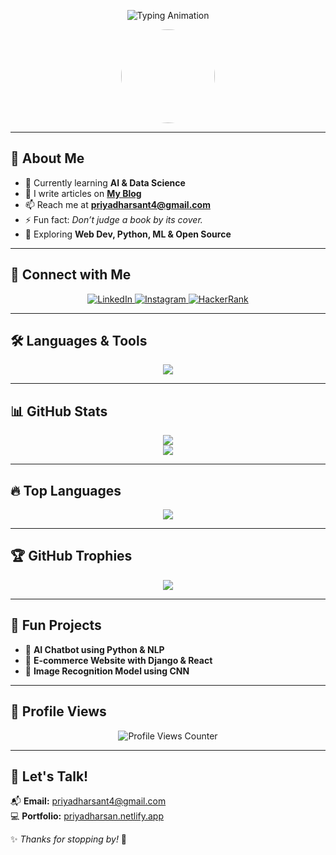 <!-- Typing Animation -->
<p align="center">
  <img src="https://readme-typing-svg.herokuapp.com?font=Fira+Code&size=30&pause=1000&color=F7A41D&center=true&vCenter=true&width=500&height=50&lines=Hello,+I'm+Priyadharsan!;AI+%26+DS+Enthusiast;Tech+Explorer+%7C+Problem+Solver" alt="Typing Animation" />
</p>

<!-- Profile Picture -->
<p align="center">
  <img src="https://avatars.githubusercontent.com/u/YOUR_GITHUB_ID?v=4" width="150" height="150" style="border-radius:50%" />
</p>

---

## 🚀 About Me  
- 🌱 Currently learning **AI & Data Science**  
- 📝 I write articles on **[My Blog](https://priyadharsan.netlify.app)**  
- 📫 Reach me at **[priyadharsant4@gmail.com](mailto:priyadharsant4@gmail.com)**  
- ⚡ Fun fact: *Don’t judge a book by its cover.*  
- 🎯 Exploring **Web Dev, Python, ML & Open Source**  

---

## 📲 Connect with Me  
<p align="center">
  <a href="https://linkedin.com/in/priyadharsan-t-2b5810327" target="_blank">
    <img src="https://img.shields.io/badge/LinkedIn-0A66C2?style=for-the-badge&logo=linkedin&logoColor=white" alt="LinkedIn"/>
  </a>
  <a href="https://instagram.com/priyadharsan✨🦋" target="_blank">
    <img src="https://img.shields.io/badge/Instagram-E4405F?style=for-the-badge&logo=instagram&logoColor=white" alt="Instagram"/>
  </a>
  <a href="https://www.hackerrank.com/priyadharsant4" target="_blank">
    <img src="https://img.shields.io/badge/HackerRank-32CD32?style=for-the-badge&logo=hackerrank&logoColor=white" alt="HackerRank"/>
  </a>
</p>

---

## 🛠️ Languages & Tools  
<p align="center">
  <img src="https://skillicons.dev/icons?i=c,cpp,python,html,css,javascript,mysql,git,github,vscode" />
</p>

---

## 📊 GitHub Stats  
<p align="center">
  <img src="https://github-readme-stats.vercel.app/api?username=Priyadharsan852484&show_icons=true&theme=tokyonight" />
  <br/>
  <img src="https://github-readme-streak-stats.herokuapp.com/?user=Priyadharsan852484&theme=tokyonight" />
</p>

---

## 🔥 Top Languages  
<p align="center">
  <img src="https://github-readme-stats.vercel.app/api/top-langs/?username=Priyadharsan852484&layout=compact&theme=tokyonight" />
</p>

---

## 🏆 GitHub Trophies  
<p align="center">
  <img src="https://github-profile-trophy.vercel.app/?username=Priyadharsan852484&theme=onedark" />
</p>

---

## 🎯 Fun Projects  
- 🔹 **AI Chatbot using Python & NLP**  
- 🔹 **E-commerce Website with Django & React**  
- 🔹 **Image Recognition Model using CNN**  

---

## 🚀 Profile Views  
<p align="center">
  <img src="https://komarev.com/ghpvc/?username=Priyadharsan852484&label=Profile%20Views&color=0e75b6&style=flat" alt="Profile Views Counter" />
</p>

---

## 💬 Let's Talk!  
📬 **Email:** [priyadharsant4@gmail.com](mailto:priyadharsant4@gmail.com)  
💻 **Portfolio:** [priyadharsan.netlify.app](https://priyadharsan.netlify.app)  

✨ _Thanks for stopping by!_ 🚀
